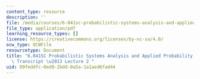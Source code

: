 ```yaml
---
content_type: resource
description: ''
file: /media/courses/6-041sc-probabilistic-systems-analysis-and-applied-probability-fall-2013/89feddfc0ed02bdd0a5a1a1aed6fad44_MIT6_041SCF13_lec02_300k.pdf
file_type: application/pdf
learning_resource_types: []
license: https://creativecommons.org/licenses/by-nc-sa/4.0/
ocw_type: OCWFile
resourcetype: Document
title: "6.041SC Probabilistic Systems Analysis and Applied Probability, Fall 2013\
  \ Transcript \u2013 Lecture 2 "
uid: 89feddfc-0ed0-2bdd-0a5a-1a1aed6fad44
---
```

